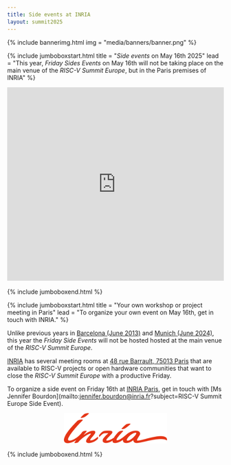 ```yaml
---
title: Side events at INRIA
layout: summit2025
---
```


{% include bannerimg.html
    img = "media/banners/banner.png"
%}

{% include jumboboxstart.html
	title = "*Side events* on May 16th 2025"
	lead = "This year, *Friday Sides Events* on May 16th will not be taking place on the main venue of the *RISC-V Summit Europe*, but in the Paris premises of INRIA"
%}


<iframe src="https://www.google.com/maps/embed?pb=!1m18!1m12!1m3!1d2626.669216010299!2d2.343862076391585!3d48.82637250295927!2m3!1f0!2f0!3f0!3m2!1i1024!2i768!4f13.1!3m3!1m2!1s0x47e671975c391b55%3A0x898ec5cd93e997c2!2s48%20Rue%20Barrault%2C%2075013%20Paris!5e0!3m2!1sfr!2sfr!4v1739214031450!5m2!1sfr!2sfr" width="100%" height="450" style="border:0;" allowfullscreen="" loading="lazy" referrerpolicy="no-referrer-when-downgrade"></iframe>

{% include jumboboxend.html %}

{% include jumboboxstart.html
	title = "Your own workshop or project meeting in Paris"
	lead = "To organize your own event on May 16th, get in touch with INRIA."
%}

Unlike previous years in [Barcelona (June
2013)](https://riscv-europe.org/summit/2023/side-events) and [Munich
(June 2024)](https://riscv-europe.org/summit/2024/sideevents), this
year the *Friday Side Events* will not be hosted hosted at the main
venue of the *RISC-V Summit Europe*.

[INRIA](https://www.inria.fr) has several meeting rooms at [48 rue
Barrault, 75013
Paris](https://www.openstreetmap.org/#map=19/48.826311/2.346010) that
are available to RISC-V projects or open hardware communities that
want to close the *RISC-V Summit Europe* with a productive Friday.

To organize a side event on Friday 16th at [INRIA
Paris](https://www.inria.fr/fr/centre-inria-de-paris), get in touch
with [Ms Jennifer Bourdon](mailto:jennifer.bourdon@inria.fr?subject=RISC-V Summit Europe Side Event).

<p align="center"><img src="media/logos/INRIA.svg" alt="INRIA logo" height="70"></p>

{% include jumboboxend.html %}
